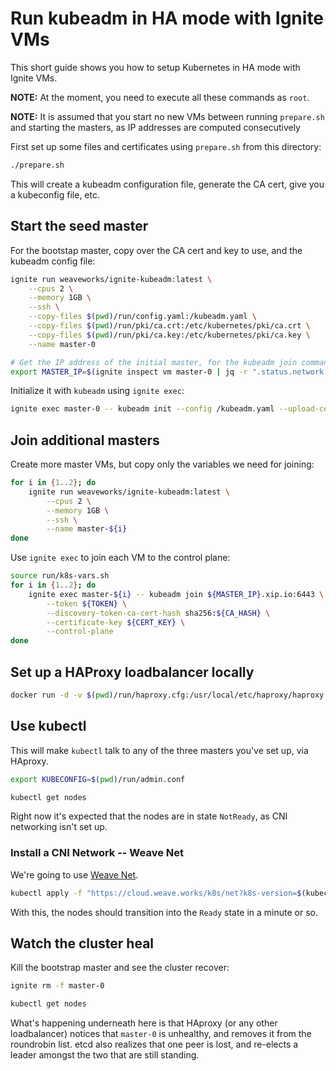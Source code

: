 # Run kubeadm in HA mode with Ignite VMs

This short guide shows you how to setup Kubernetes in HA mode with Ignite VMs.

**NOTE:** At the moment, you need to execute all these commands as `root`.

**NOTE:** It is assumed that you start no new VMs between running `prepare.sh` and starting the masters, as IP addresses are computed consecutively

First set up some files and certificates using `prepare.sh` from this directory:

```bash
./prepare.sh
```

This will create a kubeadm configuration file, generate the CA cert, give you a kubeconfig file, etc.

## Start the seed master

For the bootstap master, copy over the CA cert and key to use, and the kubeadm config file:

```bash
ignite run weaveworks/ignite-kubeadm:latest \
    --cpus 2 \
    --memory 1GB \
    --ssh \
    --copy-files $(pwd)/run/config.yaml:/kubeadm.yaml \
    --copy-files $(pwd)/run/pki/ca.crt:/etc/kubernetes/pki/ca.crt \
    --copy-files $(pwd)/run/pki/ca.key:/etc/kubernetes/pki/ca.key \
    --name master-0

# Get the IP address of the initial master, for the kubeadm join command below
export MASTER_IP=$(ignite inspect vm master-0 | jq -r ".status.network.ipAddresses[0]")
```

Initialize it with `kubeadm` using `ignite exec`:

```bash
ignite exec master-0 -- kubeadm init --config /kubeadm.yaml --upload-certs
```

## Join additional masters

Create more master VMs, but copy only the variables we need for joining:

```bash
for i in {1..2}; do
    ignite run weaveworks/ignite-kubeadm:latest \
        --cpus 2 \
        --memory 1GB \
        --ssh \
        --name master-${i}
done
```

Use `ignite exec` to join each VM to the control plane:

```bash
source run/k8s-vars.sh
for i in {1..2}; do
    ignite exec master-${i} -- kubeadm join ${MASTER_IP}.xip.io:6443 \
        --token ${TOKEN} \
        --discovery-token-ca-cert-hash sha256:${CA_HASH} \
        --certificate-key ${CERT_KEY} \
        --control-plane
done
```

## Set up a HAProxy loadbalancer locally

```bash
docker run -d -v $(pwd)/run/haproxy.cfg:/usr/local/etc/haproxy/haproxy.cfg -p 6443:443 haproxy:alpine
```

## Use kubectl

This will make `kubectl` talk to any of the three masters you've set up, via HAproxy.

```bash
export KUBECONFIG=$(pwd)/run/admin.conf

kubectl get nodes
```

Right now it's expected that the nodes are in state `NotReady`, as CNI networking isn't set up.

### Install a CNI Network -- Weave Net

We're going to use [Weave Net](https://github.com/weaveworks/weave).

```bash
kubectl apply -f "https://cloud.weave.works/k8s/net?k8s-version=$(kubectl version | base64 | tr -d '\n')"
```

With this, the nodes should transition into the `Ready` state in a minute or so.

## Watch the cluster heal

Kill the bootstrap master and see the cluster recover:

```bash
ignite rm -f master-0

kubectl get nodes
```

What's happening underneath here is that HAproxy (or any other loadbalancer) notices that
`master-0` is unhealthy, and removes it from the roundrobin list. etcd also realizes
that one peer is lost, and re-elects a leader amongst the two that are still standing.
